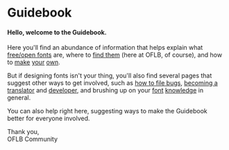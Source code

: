 <h1>Guidebook</h1>

<h4>Hello, welcome to the Guidebook.</h4>
<p>Here you'll find an abundance of information that helps explain what <a href="/guidebook/libre_open_fonts">free/open fonts</a> are, where to <a href="/guidebook/existing_libre_open_fonts">find them</a> (here at OFLB, of course), and how to <a href="/guidebook/font_design">make</a> <a href="/guidebook/font_formats">your</a> <a href="/guidebook/submission_guidelines">own</a>. 

<p>
But if designing fonts isn't your thing, you'll also find several pages that suggest other ways to get involved, such as <a href="/guidebook/how_to_file_bugs">how to file bugs</a>, <a href="/guidebook/become-a-translator">becoming a translator</a> and <a href="/guidebook/dev-faq">developer</a>, and brushing up on your <a href="/guidebook/book_recommendations">font</a> <a href="/guidebook/knowledge_resources">knowledge</a> in general.

<p>
You can also help right here, suggesting ways to make the Guidebook better for everyone involved.

<p>
Thank you,<br>
OFLB Community
</p>